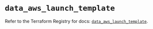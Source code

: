 # `data_aws_launch_template`

Refer to the Terraform Registry for docs: [`data_aws_launch_template`](https://registry.terraform.io/providers/hashicorp/aws/6.5.0/docs/data-sources/launch_template).
